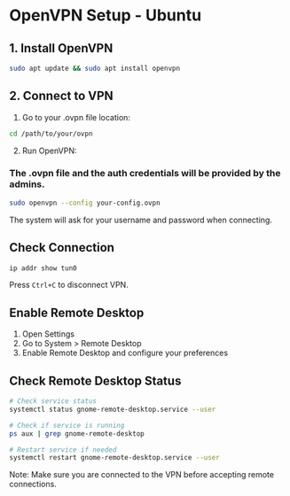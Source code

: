 # OpenVPN Setup - Ubuntu

## 1. Install OpenVPN
```bash
sudo apt update && sudo apt install openvpn
```

## 2. Connect to VPN
1. Go to your .ovpn file location:
```bash
cd /path/to/your/ovpn
```

2. Run OpenVPN:
### The .ovpn file and the auth credentials will be provided by the admins.
```bash
sudo openvpn --config your-config.ovpn
```
The system will ask for your username and password when connecting.

## Check Connection
```bash
ip addr show tun0
```
Press `Ctrl+C` to disconnect VPN.

## Enable Remote Desktop
1. Open Settings
2. Go to System > Remote Desktop
3. Enable Remote Desktop and configure your preferences

## Check Remote Desktop Status
```bash
# Check service status
systemctl status gnome-remote-desktop.service --user

# Check if service is running
ps aux | grep gnome-remote-desktop

# Restart service if needed
systemctl restart gnome-remote-desktop.service --user
```

Note: Make sure you are connected to the VPN before accepting remote connections.